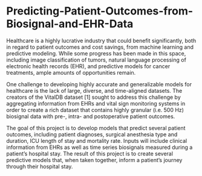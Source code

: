 # Predicting-Patient-Outcomes-from-Biosignal-and-EHR-Data

Healthcare is a highly lucrative industry that could benefit significantly, both in regard to patient outcomes and cost savings, from machine learning and predictive modeling. While some progress has been made in this space, including image classification of tumors, natural language processing of electronic health records (EHR), and predictive models for cancer treatments, ample amounts of opportunities remain. 

One challenge to developing highly accurate and generalizable models for healthcare is the lack of large, diverse, and time-aligned datasets. The creators of the VitalDB dataset [1] sought to address this challenge by aggregating information from EHRs and vital sign monitoring systems in order to create a rich dataset that contains highly granular (i.e. 500 Hz) biosignal data with pre-, intra- and postoperative patient outcomes. 

The goal of this project is to develop models that predict several patient outcomes, including patient diagnoses, surgical anesthesia type and duration, ICU length of stay and mortality rate. Inputs will include clinical information from EHRs as well as time series biosignals measured during a patient’s hospital stay. The result of this project is to create several predictive models that, when taken together, inform a patient’s journey through their hospital stay.
